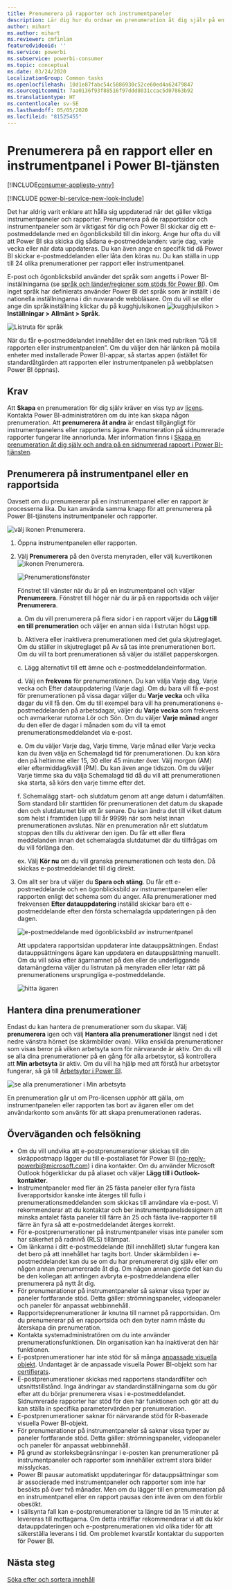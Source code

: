 ```yaml
---
title: Prenumerera på rapporter och instrumentpaneler
description: Lär dig hur du ordnar en prenumeration åt dig själv på en ögonblicksbild via e-post av en Power BI-rapport eller instrumentpanel.
author: mihart
ms.author: mihart
ms.reviewer: cmfinlan
featuredvideoid: ''
ms.service: powerbi
ms.subservice: powerbi-consumer
ms.topic: conceptual
ms.date: 03/24/2020
LocalizationGroup: Common tasks
ms.openlocfilehash: 10d1e87fabc54c5886930c52ce60ed4a62479847
ms.sourcegitcommit: 7aa0136f93f88516f97ddd8031ccac5d07863b92
ms.translationtype: HT
ms.contentlocale: sv-SE
ms.lasthandoff: 05/05/2020
ms.locfileid: "81525455"
---
```

# <a name="subscribe-to-a-report-or-dashboard-in-the-power-bi-service"></a>Prenumerera på en rapport eller en instrumentpanel i Power BI-tjänsten 

[!INCLUDE[consumer-appliesto-ynny](../includes/consumer-appliesto-ynny.md)]

[!INCLUDE [power-bi-service-new-look-include](../includes/power-bi-service-new-look-include.md)]

Det har aldrig varit enklare att hålla sig uppdaterad när det gäller viktiga instrumentpaneler och rapporter. Prenumerera på de rapportsidor och instrumentpaneler som är viktigast för dig och Power BI skickar dig ett e-postmeddelande med en ögonblicksbild till din inkorg. Ange hur ofta du vill att Power BI ska skicka dig sådana e-postmeddelanden: varje dag, varje vecka eller när data uppdateras. Du kan även ange en specifik tid då Power BI skickar e-postmeddelanden eller låta den köras nu.  Du kan ställa in upp till 24 olika prenumerationer per rapport eller instrumentpanel.

E-post och ögonblicksbild använder det språk som angetts i Power BI-inställningarna (se [språk och länder/regioner som stöds för Power BI](../supported-languages-countries-regions.md)). Om inget språk har definierats använder Power BI det språk som är inställt i de nationella inställningarna i din nuvarande webbläsare. Om du vill se eller ange din språkinställning klickar du på kugghjulsikonen ![kugghjulsikon](./media/end-user-subscribe/power-bi-settings-icon.png) > **Inställningar > Allmänt > Språk**. 

![Listruta för språk](./media/end-user-subscribe/power-bi-language.png)

När du får e-postmeddelandet innehåller det en länk med rubriken ”Gå till rapporten eller instrumentpanelen”. Om du väljer den här länken på mobila enheter med installerade Power BI-appar, så startas appen (istället för standardåtgärden att rapporten eller instrumentpanelen på webbplatsen Power BI öppnas).


## <a name="requirements"></a>Krav
Att **Skapa** en prenumeration för dig själv kräver en viss typ av [licens](end-user-license.md). Kontakta Power BI-administratören om du inte kan skapa någon prenumeration. Att **prenumerera åt andra** är endast tillgängligt för instrumentpanelens eller rapportens ägare. Prenumeration på sidnumrerade rapporter fungerar lite annorlunda. Mer information finns i [Skapa en prenumeration åt dig själv och andra på en sidnumrerad rapport i Power BI-tjänsten](paginated-reports-subscriptions.md). 

## <a name="subscribe-to-a-dashboard-or-a-report-page"></a>Prenumerera på instrumentpanel eller en rapportsida
Oavsett om du prenumererar på en instrumentpanel eller en rapport är processerna lika. Du kan använda samma knapp för att prenumerera på Power BI-tjänstens instrumentpaneler och rapporter.
 
![välj ikonen Prenumerera](./media/end-user-subscribe/power-bi-subscribe.png).

1. Öppna instrumentpanelen eller rapporten.
2. Välj **Prenumerera** på den översta menyraden, eller välj kuvertikonen ![ikonen Prenumerera](./media/end-user-subscribe/power-bi-icon-envelope.png).
   


   ![Prenumerationsfönster](./media/end-user-subscribe/power-bi-emails-numbered.png)
    
    Fönstret till vänster när du är på en instrumentpanel och väljer **Prenumerera**. Fönstret till höger när du är på en rapportsida och väljer **Prenumerera**. 
    
    a. Om du vill prenumerera på flera sidor i en rapport väljer du **Lägg till en till prenumeration** och väljer en annan sida i listrutan högst upp.

    b. Aktivera eller inaktivera prenumerationen med det gula skjutreglaget.  Om du ställer in skjutreglaget på Av så tas inte prenumerationen bort. Om du vill ta bort prenumerationen så väljer du istället papperskorgen.

    c. Lägg alternativt till ett ämne och e-postmeddelandeinformation. 

    d. Välj en **frekvens** för prenumerationen.  Du kan välja Varje dag, Varje vecka och Efter datauppdatering (Varje dag).  Om du bara vill få e-post för prenumerationen på vissa dagar väljer du **Varje vecka** och vilka dagar du vill få den.  Om du till exempel bara vill ha prenumerationens e-postmeddelanden på arbetsdagar, väljer du **Varje vecka** som frekvens och avmarkerar rutorna Lör och Sön. Om du väljer **Varje månad** anger du den eller de dagar i månaden som du vill ta emot prenumerationsmeddelandet via e-post.   

    e. Om du väljer Varje dag, Varje timme, Varje månad eller Varje vecka kan du även välja en Schemalagd tid för prenumerationen. Du kan köra den på heltimme eller 15, 30 eller 45 minuter över. Välj morgon (AM) eller eftermiddag/kväll (PM). Du kan även ange tidszon. Om du väljer Varje timme ska du välja Schemalagd tid då du vill att prenumerationen ska starta, så körs den varje timme efter det.  

    f. Schemalägg start- och slutdatum genom att ange datum i datumfälten. Som standard blir starttiden för prenumerationen det datum du skapade den och slutdatumet blir ett år senare. Du kan ändra det till vilket datum som helst i framtiden (upp till år 9999) när som helst innan prenumerationen avslutas. När en prenumeration når ett slutdatum stoppas den tills du aktiverar den igen.  Du får ett eller flera meddelanden innan det schemalagda slutdatumet där du tillfrågas om du vill förlänga den.     

    ex. Välj **Kör nu** om du vill granska prenumerationen och testa den.  Då skickas e-postmeddelandet till dig direkt. 

3. Om allt ser bra ut väljer du **Spara och stäng**. Du får ett e-postmeddelande och en ögonblicksbild av instrumentpanelen eller rapporten enligt det schema som du anger. Alla prenumerationer med frekvensen **Efter datauppdatering** inställd skickar bara ett e-postmeddelande efter den första schemalagda uppdateringen på den dagen.
   
   ![e-postmeddelande med ögonblicksbild av instrumentpanel](media/end-user-subscribe/power-bi-email-old.png)
   
    Att uppdatera rapportsidan uppdaterar inte datauppsättningen. Endast datauppsättningens ägare kan uppdatera en datauppsättning manuellt. Om du vill söka efter ägarnamnet på den eller de underliggande datamängderna väljer du listrutan på menyraden eller letar rätt på prenumerationens ursprungliga e-postmeddelande.
   
    ![hitta ägaren](./media/end-user-subscribe/power-bi-owner.png)


## <a name="manage-your-subscriptions"></a>Hantera dina prenumerationer
Endast du kan hantera de prenumerationer som du skapar. Välj **prenumerera** igen och välj **Hantera alla prenumerationer** längst ned i det nedre vänstra hörnet (se skärmbilder ovan). Vilka enskilda prenumerationer som visas beror på vilken arbetsyta som för närvarande är aktiv. Om du vill se alla dina prenumerationer på en gång för alla arbetsytor, så kontrollera att **Min arbetsyta** är aktiv. Om du vill ha hjälp med att förstå hur arbetsytor fungerar, så gå till [Arbetsytor i Power BI](end-user-workspaces.md). 

![se alla prenumerationer i Min arbetsyta](./media/end-user-subscribe/power-bi-manage-subscriptions.png)

En prenumeration går ut om Pro-licensen upphör att gälla, om instrumentpanelen eller rapporten tas bort av ägaren eller om det användarkonto som använts för att skapa prenumerationen raderas.

## <a name="considerations-and-troubleshooting"></a>Överväganden och felsökning
* Om du vill undvika att e-postprenumerationer skickas till din skräppostmapp lägger du till e-postaliaset för Power BI (no-reply-powerbi@microsoft.com) i dina kontakter. Om du använder Microsoft Outlook högerklickar du på aliaset och väljer **Lägg till i Outlook-kontakter**. 
* Instrumentpaneler med fler än 25 fästa paneler eller fyra fästa liverapportsidor kanske inte återges till fullo i prenumerationsmeddelanden som skickas till användare via e-post. Vi rekommenderar att du kontaktar och ber instrumentpanelsdesignern att minska antalet fästa paneler till färre än 25 och fästa live-rapporter till färre än fyra så att e-postmeddelandet återges korrekt.  
* För e-postprenumerationer på instrumentpaneler visas inte paneler som har säkerhet på radnivå (RLS) tillämpat.  
* Om länkarna i ditt e-postmeddelande (till innehållet) slutar fungera kan det bero på att innehållet har tagits bort. Under skärmbilden i e-postmeddelandet kan du se om du har prenumererat dig själv eller om någon annan prenumererade åt dig. Om någon annan gjorde det kan du be den kollegan att antingen avbryta e-postmeddelandena eller prenumerera på nytt åt dig.
* För prenumerationer på instrumentpaneler så saknar vissa typer av paneler fortfarande stöd. Detta gäller: strömningspaneler, videopaneler och paneler för anpassat webbinnehåll. 
* Rapportsideprenumerationer är knutna till namnet på rapportsidan. Om du prenumererar på en rapportsida och den byter namn måste du återskapa din prenumeration.
* Kontakta systemadministratören om du inte använder prenumerationsfunktionen. Din organisation kan ha inaktiverat den här funktionen.  
* E-postprenumerationer har inte stöd för så många [anpassade visuella objekt](../developer/visuals/power-bi-custom-visuals.md).  Undantaget är de anpassade visuella Power BI-objekt som har [certifierats](../developer/visuals/power-bi-custom-visuals-certified.md).    
* E-postprenumerationer skickas med rapportens standardfilter och utsnittstillstånd. Inga ändringar av standardinställningarna som du gör efter att du börjar prenumerera visas i e-postmeddelandet. Sidnumrerade rapporter har stöd för den här funktionen och gör att du kan ställa in specifika parametervärden per prenumeration.  
* E-postprenumerationer saknar för närvarande stöd för R-baserade visuella Power BI-objekt.  
* För prenumerationer på instrumentpaneler så saknar vissa typer av paneler fortfarande stöd.  Detta gäller: strömningspaneler, videopaneler och paneler för anpassat webbinnehåll.     
* På grund av storleksbegränsningar i e-posten kan prenumerationer på instrumentpaneler och rapporter som innehåller extremt stora bilder misslyckas.    
* Power BI pausar automatiskt uppdateringar för datauppsättningar som är associerade med instrumentpaneler och rapporter som inte har besökts på över två månader.  Men om du lägger till en prenumeration på en instrumentpanel eller en rapport pausas den inte även om den förblir obesökt.
* I sällsynta fall kan e-postprenumerationer ta längre tid än 15 minuter at levereras till mottagarna.  Om detta inträffar rekommenderar vi att du kör datauppdateringen och e-postprenumerationen vid olika tider för att säkerställa leverans i tid.  Om problemet kvarstår kontaktar du supporten för Power BI.

## <a name="next-steps"></a>Nästa steg

[Söka efter och sortera innehåll](end-user-search-sort.md)
